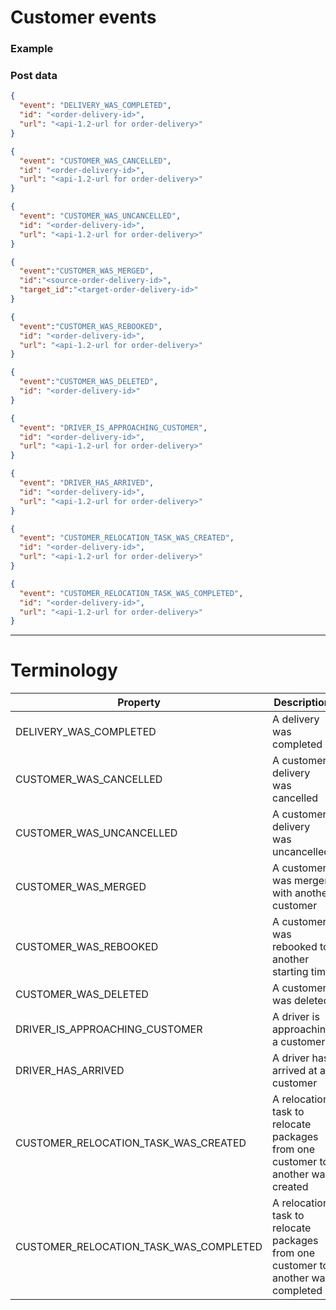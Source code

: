 # Customer events

### Example



### Post data
```JSON
{  
  "event": "DELIVERY_WAS_COMPLETED",
  "id": "<order-delivery-id>",
  "url": "<api-1.2-url for order-delivery>"
}
```
```JSON
{  
  "event": "CUSTOMER_WAS_CANCELLED",
  "id": "<order-delivery-id>",
  "url": "<api-1.2-url for order-delivery>"
}
```
```JSON
{  
  "event": "CUSTOMER_WAS_UNCANCELLED",
  "id": "<order-delivery-id>",
  "url": "<api-1.2-url for order-delivery>"
}
```
```JSON
{
  "event":"CUSTOMER_WAS_MERGED",
  "id":"<source-order-delivery-id>",
  "target_id":"<target-order-delivery-id>"
}
```
```JSON
{
  "event":"CUSTOMER_WAS_REBOOKED",
  "id": "<order-delivery-id>",
  "url": "<api-1.2-url for order-delivery>"
}
```
```JSON
{
  "event":"CUSTOMER_WAS_DELETED",
  "id": "<order-delivery-id>"
}
```
```JSON
{
  "event": "DRIVER_IS_APPROACHING_CUSTOMER",
  "id": "<order-delivery-id>",
  "url": "<api-1.2-url for order-delivery>"
}
```
```JSON
{
  "event": "DRIVER_HAS_ARRIVED",
  "id": "<order-delivery-id>",
  "url": "<api-1.2-url for order-delivery>"
}
```
```JSON
{
  "event": "CUSTOMER_RELOCATION_TASK_WAS_CREATED",
  "id": "<order-delivery-id>",
  "url": "<api-1.2-url for order-delivery>"
}
```
```JSON
{
  "event": "CUSTOMER_RELOCATION_TASK_WAS_COMPLETED",
  "id": "<order-delivery-id>",
  "url": "<api-1.2-url for order-delivery>"
}
```

---

# Terminology

|Property             |Description|
|---------------------|-----------|
|DELIVERY_WAS_COMPLETED|A delivery was completed|
|CUSTOMER_WAS_CANCELLED|A customer delivery was cancelled|
|CUSTOMER_WAS_UNCANCELLED|A customer delivery was uncancelled|
|CUSTOMER_WAS_MERGED|A customer was merger with another customer|
|CUSTOMER_WAS_REBOOKED|A customer was rebooked to another starting time|
|CUSTOMER_WAS_DELETED|A customer was deleted|
|DRIVER_IS_APPROACHING_CUSTOMER|A driver is approaching a customer|
|DRIVER_HAS_ARRIVED|A driver has arrived at a customer|
|CUSTOMER_RELOCATION_TASK_WAS_CREATED|A relocation task to relocate packages from one customer to another was created|
|CUSTOMER_RELOCATION_TASK_WAS_COMPLETED|A relocation task to relocate packages from one customer to another was completed|
